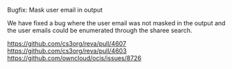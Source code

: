 Bugfix: Mask user email in output

We have fixed a bug where the user email was not masked in the output and the user emails could be enumerated through
the sharee search.

https://github.com/cs3org/reva/pull/4607
https://github.com/cs3org/reva/pull/4603
https://github.com/owncloud/ocis/issues/8726

